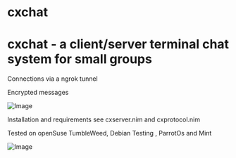 # cxchat

 cxchat - a client/server terminal chat system for small groups 
 ================================================================

 Connections via a ngrok tunnel
 
 Encrypted messages 
 

 ![Image](http://qqtop.github.io/cxchat.png?raw=true)
 

 Installation and requirements see cxserver.nim and cxprotocol.nim

 Tested on openSuse TumbleWeed, Debian Testing , ParrotOs and Mint
              

![Image](http://qqtop.github.io/qqtop-small.png?raw=true)


 
